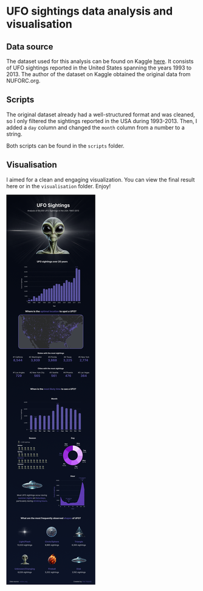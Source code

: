 # UFO sightings data analysis and visualisation

## Data source
The dataset used for this analysis can be found on Kaggle [here](https://www.kaggle.com/datasets/jonwright13/ufo-sightings-around-the-world-better). It consists of UFO sightings reported in the United States spanning the years 1993 to 2013. 
The author of the dataset on Kaggle obtained the original data from NUFORC.org.

## Scripts

The original dataset already had a well-structured format and was cleaned, so I only filtered the sightings reported in the USA during 1993-2013.
Then, I added a `day` column and changed the `month` column from a number to a string.

Both scripts can be found in the `scripts` folder.

## Visualisation

I aimed for a clean and engaging visualization. You can view the final result here or in the `visualisation` folder. Enjoy!

![UFO sightings data visualisation](/visualisation/ufo-sightings.png "UFO sightings data visualisation")
